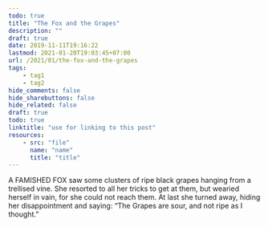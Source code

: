 ```yaml
---
todo: true
title: "The Fox and the Grapes"
description: ""
draft: true
date: 2019-11-11T19:16:22
lastmod: 2021-01-20T19:03:45+07:00
url: /2021/01/the-fox-and-the-grapes
tags:
    - tag1
    - tag2
hide_comments: false
hide_sharebuttons: false
hide_related: false
draft: true
todo: true
linktitle: "use for linking to this post"
resources:
    - src: "file"
      name: "name"
      title: "title"
---
```

A FAMISHED FOX saw some clusters of ripe black grapes hanging from a trellised vine. She resorted to all her tricks to get at them, but wearied herself in vain, for she could not reach them. At last she turned away, hiding her disappointment and saying: “The Grapes are sour, and not ripe as I thought.”

